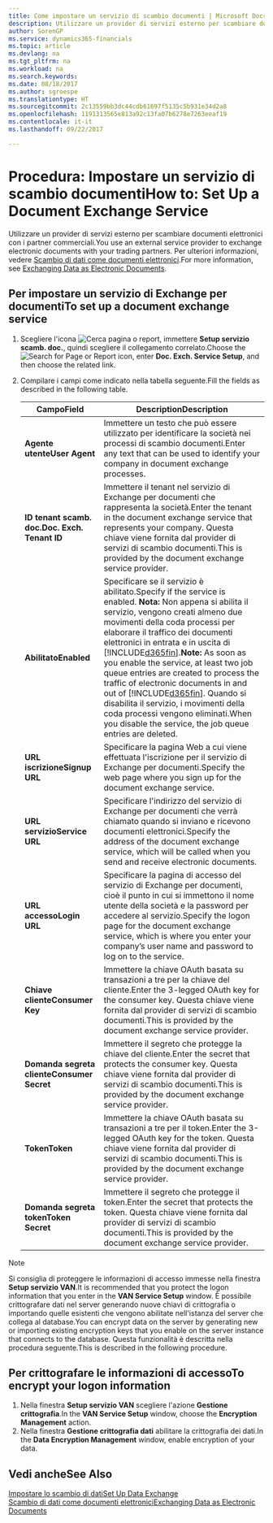 ```yaml
---
title: Come impostare un servizio di scambio documenti | Microsoft Docs
description: Utilizzare un provider di servizi esterno per scambiare documenti elettronici con i partner commerciali.
author: SorenGP
ms.service: dynamics365-financials
ms.topic: article
ms.devlang: na
ms.tgt_pltfrm: na
ms.workload: na
ms.search.keywords: 
ms.date: 08/18/2017
ms.author: sgroespe
ms.translationtype: HT
ms.sourcegitcommit: 2c13559bb3dc44cdb61697f5135c5b931e34d2a8
ms.openlocfilehash: 1191313565e813a92c13fa07b6278e7263eeaf19
ms.contentlocale: it-it
ms.lasthandoff: 09/22/2017

---
```

# <a name="how-to-set-up-a-document-exchange-service"></a><span data-ttu-id="bf905-103">Procedura: Impostare un servizio di scambio documenti</span><span class="sxs-lookup"><span data-stu-id="bf905-103">How to: Set Up a Document Exchange Service</span></span>
<span data-ttu-id="bf905-104">Utilizzare un provider di servizi esterno per scambiare documenti elettronici con i partner commerciali.</span><span class="sxs-lookup"><span data-stu-id="bf905-104">You use an external service provider to exchange electronic documents with your trading partners.</span></span> <span data-ttu-id="bf905-105">Per ulteriori informazioni, vedere [Scambio di dati come documenti elettronici](across-data-exchange.md).</span><span class="sxs-lookup"><span data-stu-id="bf905-105">For more information, see [Exchanging Data as Electronic Documents](across-data-exchange.md).</span></span>  

## <a name="to-set-up-a-document-exchange-service"></a><span data-ttu-id="bf905-106">Per impostare un servizio di Exchange per documenti</span><span class="sxs-lookup"><span data-stu-id="bf905-106">To set up a document exchange service</span></span>  
1. <span data-ttu-id="bf905-107">Scegliere l'icona ![Cerca pagina o report](media/ui-search/search_small.png "icona Cerca pagina o report"), immettere **Setup servizio scamb. doc.**, quindi scegliere il collegamento correlato.</span><span class="sxs-lookup"><span data-stu-id="bf905-107">Choose the ![Search for Page or Report](media/ui-search/search_small.png "Search for Page or Report icon") icon, enter **Doc. Exch. Service Setup**, and then choose the related link.</span></span>  
2. <span data-ttu-id="bf905-108">Compilare i campi come indicato nella tabella seguente.</span><span class="sxs-lookup"><span data-stu-id="bf905-108">Fill the fields as described in the following table.</span></span>  

    |<span data-ttu-id="bf905-109">Campo</span><span class="sxs-lookup"><span data-stu-id="bf905-109">Field</span></span>|<span data-ttu-id="bf905-110">Description</span><span class="sxs-lookup"><span data-stu-id="bf905-110">Description</span></span>|  
    |---------------------------------|---------------------------------------|  
    |<span data-ttu-id="bf905-111">**Agente utente**</span><span class="sxs-lookup"><span data-stu-id="bf905-111">**User Agent**</span></span>|<span data-ttu-id="bf905-112">Immettere un testo che può essere utilizzato per identificare la società nei processi di scambio documenti.</span><span class="sxs-lookup"><span data-stu-id="bf905-112">Enter any text that can be used to identify your company in document exchange processes.</span></span>|  
    |<span data-ttu-id="bf905-113">**ID tenant scamb. doc.**</span><span class="sxs-lookup"><span data-stu-id="bf905-113">**Doc. Exch. Tenant ID**</span></span>|<span data-ttu-id="bf905-114">Immettere il tenant nel servizio di Exchange per documenti che rappresenta la società.</span><span class="sxs-lookup"><span data-stu-id="bf905-114">Enter the tenant in the document exchange service that represents your company.</span></span> <span data-ttu-id="bf905-115">Questa chiave viene fornita dal provider di servizi di scambio documenti.</span><span class="sxs-lookup"><span data-stu-id="bf905-115">This is provided by the document exchange service provider.</span></span>|  
    |<span data-ttu-id="bf905-116">**Abilitato**</span><span class="sxs-lookup"><span data-stu-id="bf905-116">**Enabled**</span></span>|<span data-ttu-id="bf905-117">Specificare se il servizio è abilitato.</span><span class="sxs-lookup"><span data-stu-id="bf905-117">Specify if the service is enabled.</span></span> <span data-ttu-id="bf905-118">**Nota:** Non appena si abilita il servizio, vengono creati almeno due movimenti della coda processi per elaborare il traffico dei documenti elettronici in entrata e in uscita di [!INCLUDE[d365fin](includes/d365fin_md.md)].</span><span class="sxs-lookup"><span data-stu-id="bf905-118">**Note:**  As soon as you enable the service, at least two job queue entries are created to process the traffic of electronic documents in and out of [!INCLUDE[d365fin](includes/d365fin_md.md)].</span></span> <span data-ttu-id="bf905-119">Quando si disabilita il servizio, i movimenti della coda processi vengono eliminati.</span><span class="sxs-lookup"><span data-stu-id="bf905-119">When you disable the service, the job queue entries are deleted.</span></span>|  
    |<span data-ttu-id="bf905-120">**URL iscrizione**</span><span class="sxs-lookup"><span data-stu-id="bf905-120">**Signup URL**</span></span>|<span data-ttu-id="bf905-121">Specificare la pagina Web a cui viene effettuata l'iscrizione per il servizio di Exchange per documenti.</span><span class="sxs-lookup"><span data-stu-id="bf905-121">Specify the web page where you sign up for the document exchange service.</span></span>|  
    |<span data-ttu-id="bf905-122">**URL servizio**</span><span class="sxs-lookup"><span data-stu-id="bf905-122">**Service URL**</span></span>|<span data-ttu-id="bf905-123">Specificare l'indirizzo del servizio di Exchange per documenti che verrà chiamato quando si inviano e ricevono documenti elettronici.</span><span class="sxs-lookup"><span data-stu-id="bf905-123">Specify the address of the document exchange service, which will be called when you send and receive electronic documents.</span></span>|  
    |<span data-ttu-id="bf905-124">**URL accesso**</span><span class="sxs-lookup"><span data-stu-id="bf905-124">**Login URL**</span></span>|<span data-ttu-id="bf905-125">Specificare la pagina di accesso del servizio di Exchange per documenti, cioè il punto in cui si immettono il nome utente della società e la password per accedere al servizio.</span><span class="sxs-lookup"><span data-stu-id="bf905-125">Specify the logon page for the document exchange service, which is where you enter your company’s user name and password to log on to the service.</span></span>|  
    |<span data-ttu-id="bf905-126">**Chiave cliente**</span><span class="sxs-lookup"><span data-stu-id="bf905-126">**Consumer Key**</span></span>|<span data-ttu-id="bf905-127">Immettere la chiave OAuth basata su transazioni a tre per la chiave del cliente.</span><span class="sxs-lookup"><span data-stu-id="bf905-127">Enter the 3-legged OAuth key for the consumer key.</span></span> <span data-ttu-id="bf905-128">Questa chiave viene fornita dal provider di servizi di scambio documenti.</span><span class="sxs-lookup"><span data-stu-id="bf905-128">This is provided by the document exchange service provider.</span></span>|  
    |<span data-ttu-id="bf905-129">**Domanda segreta cliente**</span><span class="sxs-lookup"><span data-stu-id="bf905-129">**Consumer Secret**</span></span>|<span data-ttu-id="bf905-130">Immettere il segreto che protegge la chiave del cliente.</span><span class="sxs-lookup"><span data-stu-id="bf905-130">Enter the secret that protects the consumer key.</span></span> <span data-ttu-id="bf905-131">Questa chiave viene fornita dal provider di servizi di scambio documenti.</span><span class="sxs-lookup"><span data-stu-id="bf905-131">This is provided by the document exchange service provider.</span></span>|  
    |<span data-ttu-id="bf905-132">**Token**</span><span class="sxs-lookup"><span data-stu-id="bf905-132">**Token**</span></span>|<span data-ttu-id="bf905-133">Immettere la chiave OAuth basata su transazioni a tre per il token.</span><span class="sxs-lookup"><span data-stu-id="bf905-133">Enter the 3-legged OAuth key for the token.</span></span> <span data-ttu-id="bf905-134">Questa chiave viene fornita dal provider di servizi di scambio documenti.</span><span class="sxs-lookup"><span data-stu-id="bf905-134">This is provided by the document exchange service provider.</span></span>|  
    |<span data-ttu-id="bf905-135">**Domanda segreta token**</span><span class="sxs-lookup"><span data-stu-id="bf905-135">**Token Secret**</span></span>|<span data-ttu-id="bf905-136">Immettere il segreto che protegge il token.</span><span class="sxs-lookup"><span data-stu-id="bf905-136">Enter the secret that protects the token.</span></span> <span data-ttu-id="bf905-137">Questa chiave viene fornita dal provider di servizi di scambio documenti.</span><span class="sxs-lookup"><span data-stu-id="bf905-137">This is provided by the document exchange service provider.</span></span>|  

> [!NOTE]  
>  <span data-ttu-id="bf905-138">Si consiglia di proteggere le informazioni di accesso immesse nella finestra **Setup servizio VAN**.</span><span class="sxs-lookup"><span data-stu-id="bf905-138">It is recommended that you protect the logon information that you enter in the **VAN Service Setup** window.</span></span> <span data-ttu-id="bf905-139">È possibile crittografare dati nel server generando nuove chiavi di crittografia o importando quelle esistenti che vengono abilitate nell'istanza del server che collega al database.</span><span class="sxs-lookup"><span data-stu-id="bf905-139">You can encrypt data on the server by generating new or importing existing encryption keys that you enable on the server instance that connects to the database.</span></span> <span data-ttu-id="bf905-140">Questa funzionalità è descritta nella procedura seguente.</span><span class="sxs-lookup"><span data-stu-id="bf905-140">This is described in the following procedure.</span></span>  

## <a name="to-encrypt-your-logon-information"></a><span data-ttu-id="bf905-141">Per crittografare le informazioni di accesso</span><span class="sxs-lookup"><span data-stu-id="bf905-141">To encrypt your logon information</span></span>  
1. <span data-ttu-id="bf905-142">Nella finestra **Setup servizio VAN** scegliere l'azione **Gestione crittografia**.</span><span class="sxs-lookup"><span data-stu-id="bf905-142">In the **VAN Service Setup** window, choose the **Encryption Management** action.</span></span>  
2. <span data-ttu-id="bf905-143">Nella finestra **Gestione crittografia dati** abilitare la crittografia dei dati.</span><span class="sxs-lookup"><span data-stu-id="bf905-143">In the **Data Encryption Management** window, enable encryption of your data.</span></span> <!--For more information, see [Manage Data Encryption](../manage-data-encryption.md).-->  

## <a name="see-also"></a><span data-ttu-id="bf905-144">Vedi anche</span><span class="sxs-lookup"><span data-stu-id="bf905-144">See Also</span></span>  
[<span data-ttu-id="bf905-145">Impostare lo scambio di dati</span><span class="sxs-lookup"><span data-stu-id="bf905-145">Set Up Data Exchange</span></span>](across-set-up-data-exchange.md)  
[<span data-ttu-id="bf905-146">Scambio di dati come documenti elettronici</span><span class="sxs-lookup"><span data-stu-id="bf905-146">Exchanging Data as Electronic Documents</span></span>](across-data-exchange.md)

